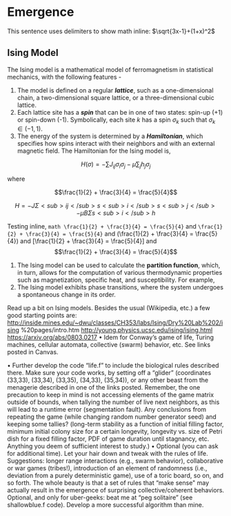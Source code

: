 <script src="mathjax-config.js" defer></script>
<script type="text/javascript" id="MathJax-script" defer
  src="https://cdn.jsdelivr.net/npm/mathjax@3/es5/tex-svg.js">
</script>

# Emergence
This sentence uses delimiters to show math inline:  $\sqrt{3x-1}+(1+x)^2$

## Ising Model
The Ising model is a mathematical model of ferromagnetism in statistical mechanics, with the following features - 
1. The model is defined on a regular _**lattice**_, such as a one-dimensional chain, a two-dimensional square lattice, or a three-dimensional cubic lattice.
1. Each lattice site has a _**spin**_ that can be in one of two states: spin-up (+1) or spin-down (-1). Symbolically, each site $k$ has a spin $\sigma_k$ such that $\sigma_k \in (-1, 1)$. 
1. The energy of the system is determined by a _**Hamiltonian**_, which specifies how spins interact with their neighbors and with an external magnetic field. The Hamiltonian for the Ising model is, 
```math
H(\sigma) = -\sum J_{ij} \sigma_i \sigma_j - \mu \sum_j h_j \sigma_j
```
where 
```math
\frac{1}{2} + \frac{3}{4} = \frac{5}{4}
```

```math
H = -J Σ<sub>ij</sub> s<sub>i</sub> s<sub>j</sub> - μB Σ s<sub>i</sub> h
```
Testing inline, ```math \frac{1}{2} + \frac{3}{4} = \frac{5}{4}``` and `\frac{1}{2} + \frac{3}{4} = \frac{5}{4}` and \(\frac{1}{2} + \frac{3}{4} = \frac{5}{4}\) and \[\frac{1}{2} + \frac{3}{4} = \frac{5}{4}\] and $$\frac{1}{2} + \frac{3}{4} = \frac{5}{4}$$
1. The Ising model can be used to calculate the **partition function**, which, in turn, allows for the computation of various thermodynamic properties such as magnetization, specific heat, and susceptibility. For example, 
1. The Ising model exhibits phase transitions, where the system undergoes a spontaneous change in its order.


Read up a bit on Ising models. Besides the usual (Wikipedia, etc.) a few good starting points are:
http://inside.mines.edu/~dwu/classes/CH353/labs/Ising/Dry%20Lab%202/ising %20pages/intro.htm
http://young.physics.ucsc.edu/ising/ising.html https://arxiv.org/abs/0803.0217
• Idem for Conway’s game of life, Turing machines, cellular automata, collective (swarm) behavior, etc. See links posted in Canvas.

• Further develop the code “life.f” to include the biological rules described there. Make sure your code works, by setting off a “glider” (coordinates (33,33), (33,34), (33,35), (34,33), (35,34)), or any other beast from the menagerie described in one of the links posted. Remember, the one precaution to keep in mind is not accessing elements of the game matrix outside of bounds, when tallying the number of live next neighbors, as this will lead to a runtime error (segmentation fault). Any conclusions from repeating the game (while changing random number generator seed) and keeping some tallies? (long-term stability as a function of initial filling factor, minimum initial colony size for a certain longevity, longevity vs. size of Petri dish for a fixed filling factor, PDF of game duration until stagnancy, etc. Anything you deem of sufficient interest to study.)
• Optional (you can ask for additional time). Let your hair down and tweak with the rules of life. Suggestions: longer range interactions (e.g., swarm behavior), collaborative or war games (tribes!), introduction of an element of randomness (i.e., deviation from a purely deterministic game), use of a toric board, so on, and so forth. The whole beauty is that a set of rules that “make sense" may actually result in the emergence of surprising collective/coherent behaviors.
Optional, and only for uber-geeks: beat me at “peg solitaire” (see shallowblue.f code). Develop a more successful algorithm than mine.
